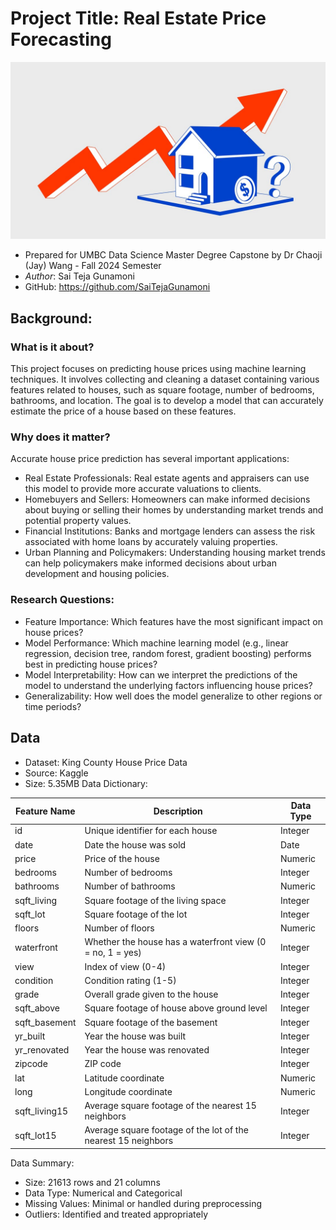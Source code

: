 # Project Title: Real Estate Price Forecasting
![RealeastePic](./Realestate.jpg)  

- Prepared for UMBC Data Science Master Degree Capstone by Dr Chaoji (Jay) Wang - Fall 2024 Semester
- *Author*: Sai Teja Gunamoni
- GitHub: https://github.com/SaiTejaGunamoni

## Background:

### What is it about?
This project focuses on predicting house prices using machine learning techniques. It involves collecting and cleaning a dataset containing various features related to houses, such as square footage, number of bedrooms, bathrooms, and location. The goal is to develop a model that can accurately estimate the price of a house based on these features.

### Why does it matter?
Accurate house price prediction has several important applications:
- Real Estate Professionals: Real estate agents and appraisers can use this model to provide more accurate valuations to clients.
- Homebuyers and Sellers: Homeowners can make informed decisions about buying or selling their homes by understanding market trends and potential property values.
- Financial Institutions: Banks and mortgage lenders can assess the risk associated with home loans by accurately valuing properties.
- Urban Planning and Policymakers: Understanding housing market trends can help policymakers make informed decisions about urban development and housing policies.

### Research Questions:

- Feature Importance: Which features have the most significant impact on house prices?
- Model Performance: Which machine learning model (e.g., linear regression, decision tree, random forest, gradient boosting) performs best in predicting house prices?
- Model Interpretability: How can we interpret the predictions of the model to understand the underlying factors influencing house prices?
- Generalizability: How well does the model generalize to other regions or time periods?

## Data
- Dataset: King County House Price Data
- Source: Kaggle
- Size: 5.35MB
Data Dictionary:

| Feature Name | Description | Data Type |
|---|---|---|
| id | Unique identifier for each house | Integer |
| date | Date the house was sold | Date |
| price | Price of the house | Numeric |
| bedrooms | Number of bedrooms | Integer |
| bathrooms | Number of bathrooms | Numeric |
| sqft_living | Square footage of the living space | Integer |
| sqft_lot | Square footage of the lot | Integer |
| floors | Number of floors | Numeric |
| waterfront | Whether the house has a waterfront view (0 = no, 1 = yes) | Integer |
| view | Index of view (0-4) | Integer |
| condition | Condition rating (1-5) | Integer |
| grade | Overall grade given to the house | Integer |
| sqft_above | Square footage of house above ground level | Integer |
| sqft_basement | Square footage of the basement | Integer |
| yr_built | Year the house was built | Integer |
| yr_renovated | Year the house was renovated | Integer |
| zipcode | ZIP code | Integer |
| lat | Latitude coordinate | Numeric |
| long | Longitude coordinate | Numeric |
| sqft_living15 | Average square footage of the nearest 15 neighbors | Integer |
| sqft_lot15 | Average square footage of the lot of the nearest 15 neighbors | Integer |

Data Summary:
- Size: 21613 rows and 21 columns
- Data Type: Numerical and Categorical
- Missing Values: Minimal or handled during preprocessing
- Outliers: Identified and treated appropriately


